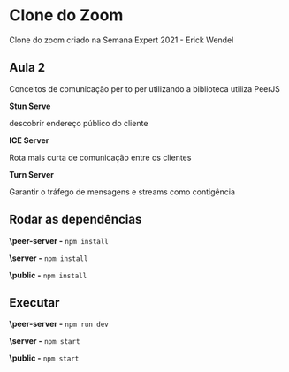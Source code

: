 # Clone do Zoom

Clone do zoom criado na Semana Expert 2021 - Erick Wendel

## Aula 2

Conceitos de comunicação per to per utilizando a biblioteca utiliza PeerJS

**Stun Serve**

descobrir endereço público do cliente

**ICE Server**

Rota mais curta de comunicação entre os clientes

**Turn Server**

Garantir o tráfego de mensagens e streams como contigência


## Rodar as dependências

**\peer-server -** `npm install`

**\server -** `npm install`

**\public -** `npm install`


## Executar

**\peer-server -** `npm run dev`

**\server -** `npm start`

**\public -** `npm start`